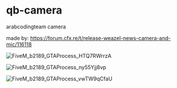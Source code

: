 # qb-camera
arabcodingteam camera

made by:
https://forum.cfx.re/t/release-weazel-news-camera-and-mic/116118


![FiveM_b2189_GTAProcess_HTQ7RWrrzA](https://user-images.githubusercontent.com/89742984/149625563-411358a5-e936-4a83-9179-d0822e73de6b.jpg)

![FiveM_b2189_GTAProcess_ny55Yjj8vp](https://user-images.githubusercontent.com/89742984/149625551-c6c474a7-d430-4087-bb01-5076e7c25950.jpg)

![FiveM_b2189_GTAProcess_vwTW9qCfaU](https://user-images.githubusercontent.com/89742984/149625568-6d0a372b-e08e-43af-9b6e-c63f0f482aae.jpg)
